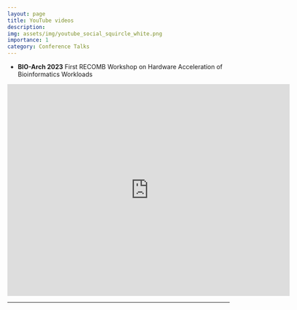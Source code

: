 ```yaml
---
layout: page
title: YouTube videos
description: 
img: assets/img/youtube_social_squircle_white.png
importance: 1
category: Conference Talks
---
```


* **BIO-Arch 2023** First RECOMB Workshop on Hardware Acceleration of Bioinformatics Workloads

<iframe width="640" height="480" src="https://www.youtube.com/watch?v=6ichXKktenw&list=PLX3cLfkljpPbLhzP9glb2HAJDWDZzZ5ZZ" title="YouTube video player" frameborder="0" allow="accelerometer; autoplay; clipboard-write; encrypted-media; gyroscope; picture-in-picture; web-share" allowfullscreen></iframe>

---

